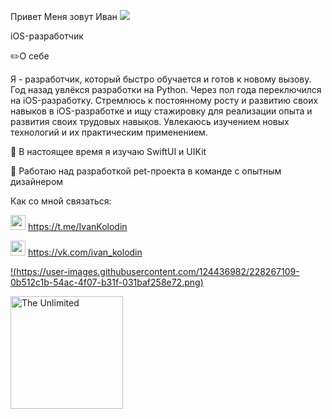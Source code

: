 Привет Меня зовут Иван ![](https://user-images.githubusercontent.com/18350557/176309783-0785949b-9127-417c-8b55-ab5a4333674e.gif)

iOS-разработчик 

✏️О себе

Я - разработчик, который быстро обучается и готов к новому вызову. 
Год назад увлёкся разработки на Python. Через пол года переключился на iOS-разработку. 
Стремлюсь к постоянному росту и развитию своих навыков в iOS-разработке и ищу стажировку для реализации опыта и развития своих трудовых навыков. 
Увлекаюсь изучением новых технологий и их практическим применением. 

🧠 В настоящее время я изучаю SwiftUI и UIKit

🚀 Работаю над разработкой pet-проекта в команде с опытным дизайнером

Как со мной связаться:

<img src="https://user-images.githubusercontent.com/124436982/228267140-a5d2e24e-d11b-4428-81fc-78c417bd4dcd.png" height='24'> https://t.me/IvanKolodin

<img src="https://user-images.githubusercontent.com/124436982/228267109-0b512c1b-54ac-4f07-b31f-031baf258e72.png" height='24'> https://vk.com/ivan_kolodin

[!(https://user-images.githubusercontent.com/124436982/228267109-0b512c1b-54ac-4f07-b31f-031baf258e72.png)](https://vk.com/ivan_kolodin)

<img src="[https://user-images.githubusercontent.com/124436982/228267140-a5d2e24e-d11b-4428-81fc-78c417bd4dcd.png]" alt="The Unlimited" width="180"/>
